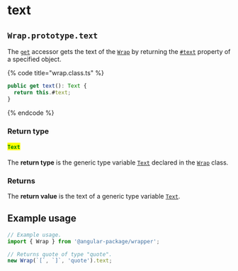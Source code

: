 # text

## `Wrap.prototype.text`

The [`get`](https://developer.mozilla.org/en-US/docs/Web/JavaScript/Reference/Functions/get) accessor gets the text of the [`Wrap`](../../overview.md) by returning the [`#text`](../../properties/instance/text.md) property of a specified object.

{% code title="wrap.class.ts" %}
```typescript
public get text(): Text {
  return this.#text;
}
```
{% endcode %}

### Return type

#### <mark style="color:green;">`Text`</mark>

The **return type** is the generic type variable [`Text`](../../generic-type-variables.md#wrap-less-than...-text-...greater-than) declared in the [`Wrap`](broken-reference) class.

### Returns

The **return value** is the text of a generic type variable [`Text`](../../generic-type-variables.md#wrap-less-than...-text-...greater-than).

## Example usage

```typescript
// Example usage.
import { Wrap } from '@angular-package/wrapper';

// Returns quote of type "quote".
new Wrap(`[`, `]`, 'quote').text;
```
